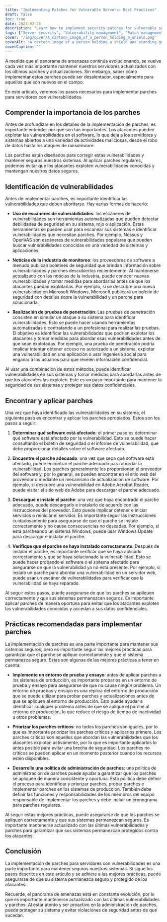 ```yaml
---
title: "Implementing Patches for Vulnerable Servers: Best Practices"
draft: false
toc: true
date: 2023-02-25
description: "Learn how to implement security patches for vulnerable servers with best practices and prevent malicious attacks."
tags: ["Server security", "Vulnerability management", "Patch management", "Cybersecurity", "Server patching", "Threat landscape", "Penetration testing", "Security updates", "Software patches", "IT security", "Data protection", "System security", "Risk management", "Security policies", "Staging environments", "Software vulnerabilities", "Critical patches", "Vendor patches", "Security bulletins", "Information security"]
cover: "/img/cover/A_cartoon_image_of_a_person_holding_a_shield.png"
coverAlt: "A cartoon image of a person holding a shield and standing guard in front of a server room to represent the protection and security that implementing patches provides."
coverCaption: ""
---
```


 A medida que el panorama de amenazas continúa evolucionando, se vuelve cada vez más importante mantener nuestros servidores actualizados con los últimos parches y actualizaciones. Sin embargo, saber cómo implementar estos parches puede ser desalentador, especialmente para aquellos que son nuevos en el campo.  En este artículo, veremos los pasos necesarios para implementar parches para servidores con vulnerabilidades.  ## Comprender la importancia de los parches  Antes de profundizar en los detalles de la implementación de parches, es importante entender por qué son tan importantes. Los atacantes pueden explotar las vulnerabilidades en el software, lo que deja a los servidores y sistemas abiertos a una variedad de actividades maliciosas, desde el robo de datos hasta los ataques de ransomware.  Los parches están diseñados para corregir estas vulnerabilidades y mantener seguros nuestros sistemas. Al aplicar parches regulares, podemos evitar que los atacantes exploten vulnerabilidades conocidas y mantengan nuestros datos seguros.  ## Identificación de vulnerabilidades  Antes de implementar parches, es importante identificar las vulnerabilidades que deben abordarse. Hay varias formas de hacerlo:  - **Uso de escáneres de vulnerabilidades**: los escáneres de vulnerabilidades son herramientas automatizadas que pueden detectar debilidades de seguridad en su sistema, rojo o aplicación. Estas herramientas se pueden usar para escanear sus sistemas e identificar vulnerabilidades que necesitan parches. Por ejemplo, Nessus y OpenVAS son escáneres de vulnerabilidades populares que pueden buscar vulnerabilidades conocidas en una variedad de sistemas y aplicaciones.  - **Noticias de la industria de monitoreo**: los proveedores de software a menudo publican boletines de seguridad que brindan información sobre vulnerabilidades y parches descubiertos recientemente. Al mantenerse actualizado con las noticias de la industria, puede conocer nuevas vulnerabilidades y tomar medidas para abordarlas antes de que los atacantes puedan explotarlas. Por ejemplo, si se descubre una nueva vulnerabilidad en Microsoft Windows, Microsoft publicará un boletín de seguridad con detalles sobre la vulnerabilidad y un parche para solucionarla.  - **Realización de pruebas de penetración**: Las pruebas de penetración consisten en simular un ataque a su sistema para identificar vulnerabilidades. Esto se puede hacer usando herramientas automatizadas o contratando a un profesional para realizar las pruebas. El objetivo es identificar las vulnerabilidades que podrían explotar los atacantes y tomar medidas para abordar esas vulnerabilidades antes de que sean explotadas. Por ejemplo, una prueba de penetración podría implicar intentar obtener acceso no autorizado a un sistema, explotar una vulnerabilidad en una aplicación o usar ingeniería social para engañar a los usuarios para que revelen información confidencial.  Al usar una combinación de estos métodos, puede identificar vulnerabilidades en sus sistemas y tomar medidas para abordarlas antes de que los atacantes las exploten. Este es un paso importante para mantener la seguridad de sus sistemas y proteger sus datos confidenciales.  ## Encontrar y aplicar parches  Una vez que haya identificado las vulnerabilidades en su sistema, el siguiente paso es encontrar y aplicar los parches apropiados. Estos son los pasos a seguir:  1. **Determinar qué software está afectado**: el primer paso es determinar qué software está afectado por la vulnerabilidad. Esto se puede hacer consultando el boletín de seguridad o el informe de vulnerabilidad, que debe proporcionar detalles sobre el software afectado.  2. **Encuentre el parche adecuado**: una vez que sepa qué software está afectado, puede encontrar el parche adecuado para abordar la vulnerabilidad. Los parches generalmente los proporcionan el proveedor del software y, por lo general, se pueden encontrar en el sitio web del proveedor o mediante un mecanismo de actualización de software. Por ejemplo, si descubre una vulnerabilidad en Adobe Acrobat Reader, puede visitar el sitio web de Adobe para descargar el parche adecuado.  3. **Descargue e instale el parche**: una vez que haya encontrado el parche adecuado, puede descargarlo e instalarlo de acuerdo con las instrucciones del proveedor. Esto puede implicar detener e iniciar servicios o reiniciar el servidor. Es importante seguir las instrucciones cuidadosamente para asegurarse de que el parche se instale correctamente y no cause consecuencias no deseadas. Por ejemplo, si está parcheando un sistema Windows, puede usar Windows Update para descargar e instalar el parche.  4. **Verifique que el parche se haya instalado correctamente**: Después de instalar el parche, es importante verificar que se haya aplicado correctamente y que se haya solucionado la vulnerabilidad. Esto se puede hacer probando el software o el sistema afectado para asegurarse de que la vulnerabilidad ya no está presente. Por ejemplo, si instaló un parche para abordar una vulnerabilidad en un servidor web, puede usar un escáner de vulnerabilidades para verificar que la vulnerabilidad se haya reparado.  Al seguir estos pasos, puede asegurarse de que los parches se apliquen correctamente y que sus sistemas permanezcan seguros. Es importante aplicar parches de manera oportuna para evitar que los atacantes exploten las vulnerabilidades conocidas y accedan a sus datos confidenciales.  ## Prácticas recomendadas para implementar parches  La implementación de parches es una parte importante para mantener sus sistemas seguros, pero es importante seguir las mejores prácticas para garantizar que el parche se aplique correctamente y que el sistema permanezca seguro. Estas son algunas de las mejores prácticas a tener en cuenta:  - **Implemente un entorno de prueba y ensayo**: antes de aplicar parches a los sistemas de producción, es importante probarlos en un entorno de prueba y ensayo para asegurarse de que no cause ningún problema. Un entorno de pruebas y ensayo es una réplica del entorno de producción que se puede utilizar para probar parches y actualizaciones antes de que se apliquen al entorno de producción. Esto puede ayudar a identificar cualquier problema antes de que se aplique el parche al entorno de producción, lo que reduce el riesgo de tiempo de inactividad u otros problemas.  - **Priorizar los parches críticos**: no todos los parches son iguales, por lo que es importante priorizar los parches críticos y aplicarlos primero. Los parches críticos son aquellos que abordan las vulnerabilidades que los atacantes explotan activamente, por lo que es importante aplicarlos lo antes posible para evitar una brecha de seguridad. Los parches no críticos se pueden aplicar en un momento posterior cuando los recursos estén disponibles.  - **Desarrolle una política de administración de parches**: una política de administración de parches puede ayudar a garantizar que los parches se apliquen de manera consistente y oportuna. Esta política debe definir el proceso para identificar y priorizar parches, probar parches e implementar parches en los sistemas de producción. También debe definir las funciones y responsabilidades de los miembros del equipo responsable de implementar los parches y debe incluir un cronograma para parches regulares.  Al seguir estas mejores prácticas, puede asegurarse de que los parches se apliquen correctamente y que sus sistemas permanezcan seguros. Es importante mantenerse actualizado con las últimas vulnerabilidades y parches para garantizar que sus sistemas permanezcan protegidos contra los atacantes.  ## Conclusión  La implementación de parches para servidores con vulnerabilidades es una parte importante para mantener seguros nuestros sistemas. Si sigue los pasos descritos en este artículo y se adhiere a las mejores prácticas, puede asegurarse de que su sistema permanezca seguro y protegido de los atacantes.  Recuerde, el panorama de amenazas está en constante evolución, por lo que es importante mantenerse actualizado con las últimas vulnerabilidades y parches. Al estar atento y ser proactivo en la administración de parches, puede proteger su sistema y evitar violaciones de seguridad antes de que sucedan.